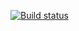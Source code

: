 [![Build status](https://ci.appveyor.com/api/projects/status/r3rfmbopd7dyid54/branch/main?svg=true)](https://ci.appveyor.com/project/medik5670/pattern-euc0v/branch/main)

